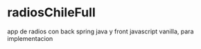# radiosChileFull
app de radios con back spring java y front javascript vanilla, para implementacion
